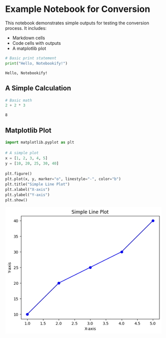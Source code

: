 # Example Notebook for Conversion

This notebook demonstrates simple outputs for testing the conversion process. It includes:

- Markdown cells
- Code cells with outputs
- A matplotlib plot



```python
# Basic print statement
print("Hello, Notebookify!")
```

    Hello, Notebookify!
    

## A Simple Calculation


```python
# Basic math
2 + 2 * 3
```




    8



## Matplotlib Plot


```python
import matplotlib.pyplot as plt

# A simple plot
x = [1, 2, 3, 4, 5]
y = [10, 20, 25, 30, 40]

plt.figure()
plt.plot(x, y, marker="o", linestyle="-", color="b")
plt.title("Simple Line Plot")
plt.xlabel("X-axis")
plt.ylabel("Y-axis")
plt.show()
```


    
![png](example_notebook_files/example_notebook_5_0.png)
    

